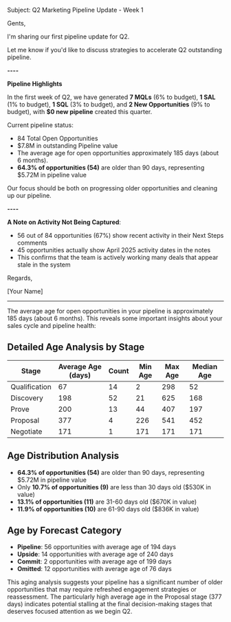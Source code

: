 Subject: Q2 Marketing Pipeline Update - Week 1

Gents,

I'm sharing our first pipeline update for Q2. 

Let me know if you'd like to discuss strategies to accelerate Q2 outstanding pipeline.

**----**

**Pipeline Highlights**

In the first week of Q2, we have generated **7 MQLs** (6% to budget), **1 SAL** (1% to budget), **1 SQL** (3% to budget), and **2 New Opportunities** (9% to budget), with **$0 new pipeline** created this quarter.

Current pipeline status:
- 84 Total Open Opportunities
- $7.8M in outstanding Pipeline value
- The average age for open opportunities approximately 185 days (about 6 months).
- **64.3% of opportunities (54)** are older than 90 days, representing $5.72M in pipeline value

Our focus should be both on progressing older opportunities and cleaning up our pipeline.

**----**

**A Note on Activity Not Being Captured**:

- 56 out of 84 opportunities (67%) show recent activity in their Next Steps comments
- 45 opportunities actually show April 2025 activity dates in the notes
- This confirms that the team is actively working many deals that appear stale in the system



Regards,

[Your Name]

--- 
The average age for open opportunities in your pipeline is approximately 185 days (about 6 months). This reveals some important insights about your sales cycle and pipeline health:

## Detailed Age Analysis by Stage

| Stage         | Average Age (days) | Count | Min Age | Max Age | Median Age |
| ------------- | ------------------ | ----- | ------- | ------- | ---------- |
| Qualification | 67                 | 14    | 2       | 298     | 52         |
| Discovery     | 198                | 52    | 21      | 625     | 168        |
| Prove         | 200                | 13    | 44      | 407     | 197        |
| Proposal      | 377                | 4     | 226     | 541     | 452        |
| Negotiate     | 171                | 1     | 171     | 171     | 171        |

## Age Distribution Analysis

- **64.3% of opportunities (54)** are older than 90 days, representing $5.72M in pipeline value
- Only **10.7% of opportunities (9)** are less than 30 days old ($530K in value)
- **13.1% of opportunities (11)** are 31-60 days old ($670K in value)
- **11.9% of opportunities (10)** are 61-90 days old ($836K in value)

## Age by Forecast Category

- **Pipeline**: 56 opportunities with average age of 194 days
- **Upside**: 14 opportunities with average age of 240 days
- **Commit**: 2 opportunities with average age of 199 days
- **Omitted**: 12 opportunities with average age of 76 days

This aging analysis suggests your pipeline has a significant number of older opportunities that may require refreshed engagement strategies or reassessment. The particularly high average age in the Proposal stage (377 days) indicates potential stalling at the final decision-making stages that deserves focused attention as we begin Q2.